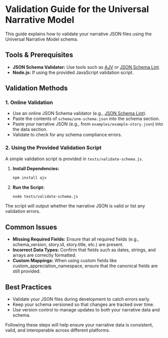 # Validation Guide for the Universal Narrative Model

This guide explains how to validate your narrative JSON files using the Universal Narrative Model schema.

## Tools & Prerequisites

- **JSON Schema Validator:** Use tools such as [AJV](https://ajv.js.org/) or [JSON Schema Lint](https://jsonschemalint.com/).
- **Node.js:** If using the provided JavaScript validation script.

## Validation Methods

### 1. Online Validation
- Use an online JSON Schema validator (e.g., [JSON Schema Lint](https://jsonschemalint.com/)).
- Paste the contents of `schema/unm-schema.json` into the schema section.
- Paste your narrative JSON (e.g., from `examples/example-story.json`) into the data section.
- Validate to check for any schema compliance errors.

### 2. Using the Provided Validation Script

A simple validation script is provided in `tests/validate-schema.js`.

1. **Install Dependencies:**
   ```bash
   npm install ajv
   ```
2. **Run the Script:**
    ```bash
    node tests/validate-schema.js
    ```

The script will output whether the narrative JSON is valid or list any validation errors.

## Common Issues

- **Missing Required Fields:** Ensure that all required fields (e.g., schema_version, story.id, story.title, etc.) are present.
- **Incorrect Data Types:** Confirm that fields such as dates, strings, and arrays are correctly formatted.
- **Custom Mappings:** When using custom fields like custom_appreciation_namespace, ensure that the canonical fields are still provided.

## Best Practices

- Validate your JSON files during development to catch errors early.
- Keep your schema versioned so that changes are tracked over time.
- Use version control to manage updates to both your narrative data and schema.

Following these steps will help ensure your narrative data is consistent, valid, and interoperable across different platforms.
